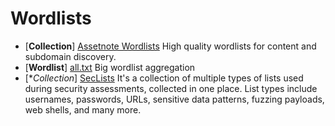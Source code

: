 # Wordlists

- [**Collection**] [Assetnote Wordlists](https://wordlists.assetnote.io/) High quality wordlists for content and subdomain discovery.
- [**Wordlist**] [all.txt](https://gist.github.com/jhaddix/f64c97d0863a78454e44c2f7119c2a6a) Big wordlist aggregation
- [**Collection*] [SecLists](https://github.com/danielmiessler/SecLists) It's a collection of multiple types of lists used during security assessments, collected in one place. List types include usernames, passwords, URLs, sensitive data patterns, fuzzing payloads, web shells, and many more.
